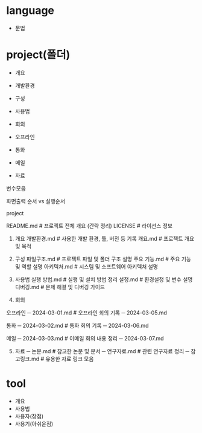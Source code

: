 # language
- 문법 

# project(폴더)
- 개요
 - 개발환경 
- 구성
- 사용법

- 회의
 - 오프라인
 - 통화
 - 메일
 
- 자료 



변수모음

화면출력 순서 vs 실행순서 

project

README.md               # 프로젝트 전체 개요 (간략 정리)
LICENSE                 # 라이선스 정보

1. 개요
개발환경.md        # 사용한 개발 환경, 툴, 버전 등 기록
개요.md            # 프로젝트 개요 및 목적

2. 구성
파일구조.md        # 프로젝트 파일 및 폴더 구조 설명
주요 기능.md       # 주요 기능 및 역할 설명
아키텍처.md        # 시스템 및 소프트웨어 아키텍처 설명

3. 사용법
실행 방법.md       # 실행 및 설치 방법 정리
설정.md            # 환경설정 및 변수 설명
디버깅.md          # 문제 해결 및 디버깅 가이드

4. 회의

오프라인
─ 2024-03-01.md  # 오프라인 회의 기록
─ 2024-03-05.md

통화
─ 2024-03-02.md  # 통화 회의 기록
─ 2024-03-06.md

메일
─ 2024-03-03.md  # 이메일 회의 내용 정리
─ 2024-03-07.md

5. 자료
─ 논문.md            # 참고한 논문 및 문서
─ 연구자료.md        # 관련 연구자료 정리
─ 참고링크.md        # 유용한 자료 링크 모음



# tool 
- 개요
- 사용법 
- 사용자(장점)
- 사용기(아쉬운점)